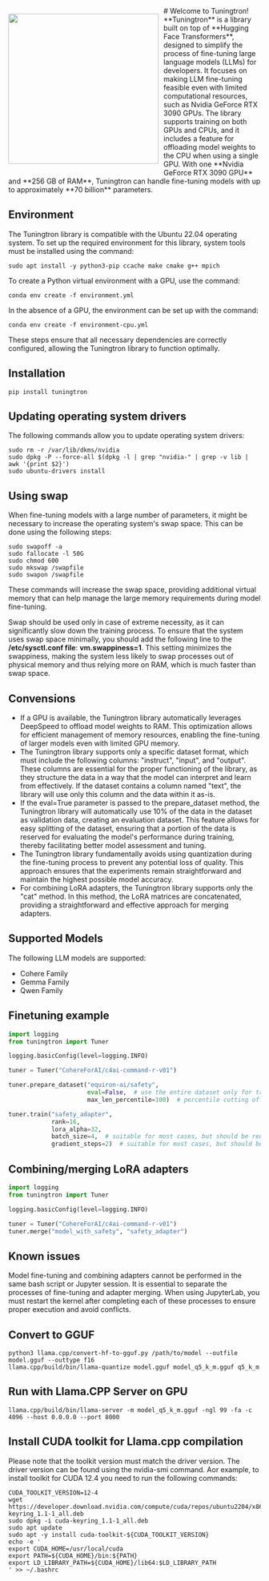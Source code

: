 <p style="float: left; margin-right: 10px;">
  <img src="[path-to-your-image.jpg](https://github.com/user-attachments/assets/0aa3d527-9568-4572-b4e8-b1828c7c536c)" width="300">
</p>
# Welcome to Tuningtron!
**Tuningtron** is a library built on top of **Hugging Face Transformers**, designed to simplify the process of fine-tuning large language models (LLMs) for developers. It focuses on making LLM fine-tuning feasible even with limited computational resources, such as Nvidia GeForce RTX 3090 GPUs. The library supports training on both GPUs and CPUs, and it includes a feature for offloading model weights to the CPU when using a single GPU. With one **Nvidia GeForce RTX 3090 GPU** and **256 GB of RAM**, Tuningtron can handle fine-tuning models with up to approximately **70 billion** parameters.

## Environment
The Tuningtron library is compatible with the Ubuntu 22.04 operating system. To set up the required environment for this library, system tools must be installed using the command:
```console
sudo apt install -y python3-pip ccache make cmake g++ mpich
```
To create a Python virtual environment with a GPU, use the command:
```console
conda env create -f environment.yml
```
In the absence of a GPU, the environment can be set up with the command: 
```console
conda env create -f environment-cpu.yml
```
These steps ensure that all necessary dependencies are correctly configured, allowing the Tuningtron library to function optimally.

## Installation
```console
pip install tuningtron
```

## Updating operating system drivers
The following commands allow you to update operating system drivers:
```console
sudo rm -r /var/lib/dkms/nvidia
sudo dpkg -P --force-all $(dpkg -l | grep "nvidia-" | grep -v lib | awk '{print $2}')
sudo ubuntu-drivers install
```

## Using swap
When fine-tuning models with a large number of parameters, it might be necessary to increase the operating system's swap space. This can be done using the following steps:

```console
sudo swapoff -a
sudo fallocate -l 50G
sudo chmod 600
sudo mkswap /swapfile
sudo swapon /swapfile
```

These commands will increase the swap space, providing additional virtual memory that can help manage the large memory requirements during model fine-tuning.

Swap should be used only in case of extreme necessity, as it can significantly slow down the training process. To ensure that the system uses swap space minimally, you should add the following line to the **/etc/sysctl.conf file**: **vm.swappiness=1**. This setting minimizes the swappiness, making the system less likely to swap processes out of physical memory and thus relying more on RAM, which is much faster than swap space.

## Convensions
- If a GPU is available, the Tuningtron library automatically leverages DeepSpeed to offload model weights to RAM. This optimization allows for efficient management of memory resources, enabling the fine-tuning of larger models even with limited GPU memory.
- The Tuningtron library supports only a specific dataset format, which must include the following columns: "instruct", "input", and "output". These columns are essential for the proper functioning of the library, as they structure the data in a way that the model can interpret and learn from effectively. If the dataset contains a column named "text", the library will use only this column and the data within it as-is.
- If the eval=True parameter is passed to the prepare_dataset method, the Tuningtron library will automatically use 10% of the data in the dataset as validation data, creating an evaluation dataset. This feature allows for easy splitting of the dataset, ensuring that a portion of the data is reserved for evaluating the model's performance during training, thereby facilitating better model assessment and tuning.
- The Tuningtron library fundamentally avoids using quantization during the fine-tuning process to prevent any potential loss of quality. This approach ensures that the experiments remain straightforward and maintain the highest possible model accuracy.
- For combining LoRA adapters, the Tuningtron library supports only the "cat" method. In this method, the LoRA matrices are concatenated, providing a straightforward and effective approach for merging adapters.

## Supported Models
The following LLM models are supported:
- Cohere Family
- Gemma Family
- Qwen Family

## Finetuning example
```python
import logging
from tuningtron import Tuner

logging.basicConfig(level=logging.INFO)

tuner = Tuner("CohereForAI/c4ai-command-r-v01")

tuner.prepare_dataset("equiron-ai/safety",
                      eval=False,  # use the entire dataset only for training
                      max_len_percentile=100)  # percentile cutting off the longest lines

tuner.train("safety_adapter",
            rank=16,
            lora_alpha=32,
            batch_size=4,  # suitable for most cases, but should be reduced if there is not enough GPU memory
            gradient_steps=2)  # suitable for most cases, but should be reduced if there is not enough GPU memory
```

## Combining/merging LoRA adapters
```python
import logging
from tuningtron import Tuner

logging.basicConfig(level=logging.INFO)

tuner = Tuner("CohereForAI/c4ai-command-r-v01")
tuner.merge("model_with_safety", "safety_adapter")
```

## Known issues
Model fine-tuning and combining adapters cannot be performed in the same bash script or Jupyter session. It is essential to separate the processes of fine-tuning and adapter merging. When using JupyterLab, you must restart the kernel after completing each of these processes to ensure proper execution and avoid conflicts.

## Convert to GGUF
```console
python3 llama.cpp/convert-hf-to-gguf.py /path/to/model --outfile model.gguf --outtype f16
llama.cpp/build/bin/llama-quantize model.gguf model_q5_k_m.gguf q5_k_m
```

## Run with Llama.CPP Server on GPU
```console
llama.cpp/build/bin/llama-server -m model_q5_k_m.gguf -ngl 99 -fa -c 4096 --host 0.0.0.0 --port 8000
```

## Install CUDA toolkit for Llama.cpp compilation
Please note that the toolkit version must match the driver version. The driver version can be found using the nvidia-smi command.
Аor example, to install toolkit for CUDA 12.4 you need to run the following commands:
```console
CUDA_TOOLKIT_VERSION=12-4
wget https://developer.download.nvidia.com/compute/cuda/repos/ubuntu2204/x86_64/cuda-keyring_1.1-1_all.deb
sudo dpkg -i cuda-keyring_1.1-1_all.deb
sudo apt update
sudo apt -y install cuda-toolkit-${CUDA_TOOLKIT_VERSION}
echo -e '
export CUDA_HOME=/usr/local/cuda
export PATH=${CUDA_HOME}/bin:${PATH}
export LD_LIBRARY_PATH=${CUDA_HOME}/lib64:$LD_LIBRARY_PATH
' >> ~/.bashrc
```

